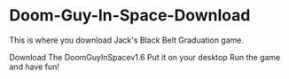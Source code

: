 # Doom-Guy-In-Space-Download
This is where you download Jack's Black Belt Graduation game.

Download The DoomGuyInSpacev1.6
Put it on your desktop
Run the game and have fun!
